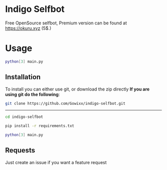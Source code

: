 # Indigo Selfbot

Free OpenSource selfbot, Premium version can be found at https://okuru.xyz (5$.)


# Usage

```bash
python[3] main.py
```
## Installation

To install you can either use git, or download the zip directly
**If you are using git do the following**:
```bash
git clone https://github.com/Gowixx/indigo-selfbot.git
```
---
```bash
cd indigo-selfbot
```
```bash
pip install -r requirements.txt
```
```bash
python[3] main.py
```

## Requests
Just create an issue if you want a feature request
